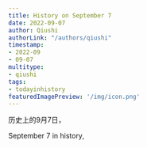```yaml
---
title: History on September 7
date: 2022-09-07
author: Qiushi 
authorLink: "/authors/qiushi"
timestamp: 
- 2022-09
- 09-07
multitype: 
- qiushi
tags: 
- todayinhistory
featuredImagePreview: '/img/icon.png'
---
```









历史上的9月7日，

September 7 in history, 

<!--more-->

